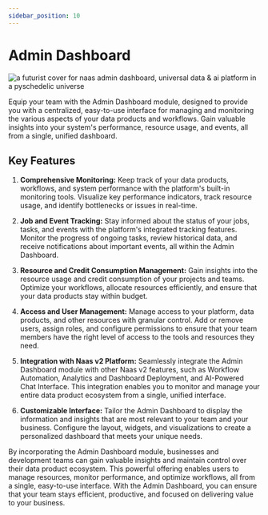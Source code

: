 ```yaml
---
sidebar_position: 10
---
```


# Admin Dashboard

![a futurist cover for naas admin dashboard, universal data & ai platform in a pyschedelic universe](https://media.discordapp.net/attachments/1084579666175729694/1107830719914455040/jeymassa_a_futurist_cover_for_naas_administration_hub_universal_94a491af-0a30-4979-9b85-f962c11537fc.png?width=2180&height=1246)


Equip your team with the Admin Dashboard module, designed to provide you with a centralized, easy-to-use interface for managing and monitoring the various aspects of your data products and workflows. Gain valuable insights into your system's performance, resource usage, and events, all from a single, unified dashboard.

## Key Features

1.  **Comprehensive Monitoring:** Keep track of your data products, workflows, and system performance with the platform's built-in monitoring tools. Visualize key performance indicators, track resource usage, and identify bottlenecks or issues in real-time.
    
2.  **Job and Event Tracking:** Stay informed about the status of your jobs, tasks, and events with the platform's integrated tracking features. Monitor the progress of ongoing tasks, review historical data, and receive notifications about important events, all within the Admin Dashboard.
    
3.  **Resource and Credit Consumption Management:** Gain insights into the resource usage and credit consumption of your projects and teams. Optimize your workflows, allocate resources efficiently, and ensure that your data products stay within budget.
    
4.  **Access and User Management:** Manage access to your platform, data products, and other resources with granular control. Add or remove users, assign roles, and configure permissions to ensure that your team members have the right level of access to the tools and resources they need.
    
5.  **Integration with Naas v2 Platform:** Seamlessly integrate the Admin Dashboard module with other Naas v2 features, such as Workflow Automation, Analytics and Dashboard Deployment, and AI-Powered Chat Interface. This integration enables you to monitor and manage your entire data product ecosystem from a single, unified interface.
    
6.  **Customizable Interface:** Tailor the Admin Dashboard to display the information and insights that are most relevant to your team and your business. Configure the layout, widgets, and visualizations to create a personalized dashboard that meets your unique needs.
    

By incorporating the Admin Dashboard module, businesses and development teams can gain valuable insights and maintain control over their data product ecosystem. This powerful offering enables users to manage resources, monitor performance, and optimize workflows, all from a single, easy-to-use interface. With the Admin Dashboard, you can ensure that your team stays efficient, productive, and focused on delivering value to your business.